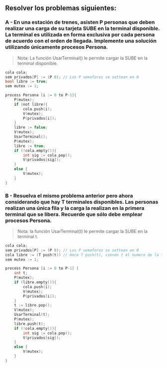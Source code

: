 ## Resolver los problemas siguientes: 

### A - En una estación de trenes, asisten P personas que deben realizar una carga de su tarjeta SUBE en la terminal disponible. La terminal es utilizada en forma exclusiva por cada persona de acuerdo con el orden de llegada. Implemente una solución utilizando únicamente procesos Persona. 
> Nota: La función UsarTerminal() le permite cargar la SUBE en la terminal disponible.  

```c
cola cola;
sem privados[P] := (P 0); // Los P semaforos se settean en 0
bool libre := true;
sem mutex := 1;

process Persona [i := 0 to P-1]{
    P(mutex);
    if (not libre){
        cola.push(i);
        V(mutex);
        P(privados[i]);
    }
    libre := false;
    V(mutex);
    UsarTerminal();
    P(mutex);
    libre := true;
    if (!cola.empty()){
        int sig := cola.pop();
        V(privados[sig]);
    }
    else {
        V(mutex);
    }
}
```

### B - Resuelva el mismo problema anterior pero ahora considerando que hay T terminales disponibles. Las personas realizan  una única fila y la carga la realizan  en  la primera terminal que se libera. Recuerde que sólo debe emplear procesos Persona. 
> Nota: la función UsarTerminal(t) le permite cargar la SUBE en la terminal t.

```c
cola cola;
sem privados[P] := (P 0); // Los P semaforos se settean en 0
cola libre := (T push(t)) // Hace T push(t), siendo t el numero de la terminar
sem mutex := 1;

process Persona [i := 0 to P-1] {
    int t;
    P(mutex);
    if (libre.empty()){
        cola.push(i);
        V(mutex);
        P(privados[i]);
    }
    t := libre.pop();
    V(mutex);
    UsarTerminal(t);
    P(mutex);
    libre.push(t);
    if (!cola.empty()){
        int sig := cola.pop();
        V(privados[sig]);
    }
    else {
        V(mutex);
    }
}
```